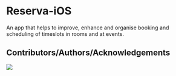 # Reserva-iOS
An app that helps to improve, enhance and organise booking and scheduling of timeslots in rooms and at events.
## Contributors/Authors/Acknowledgements
<a href="https://github.com/Pascal-Inc/Reserva-iOS/graphs/contributors">
  <img src="https://contributors-img.web.app/image?repo=Pascal-Inc/Reserva-iOS" />
</a>

